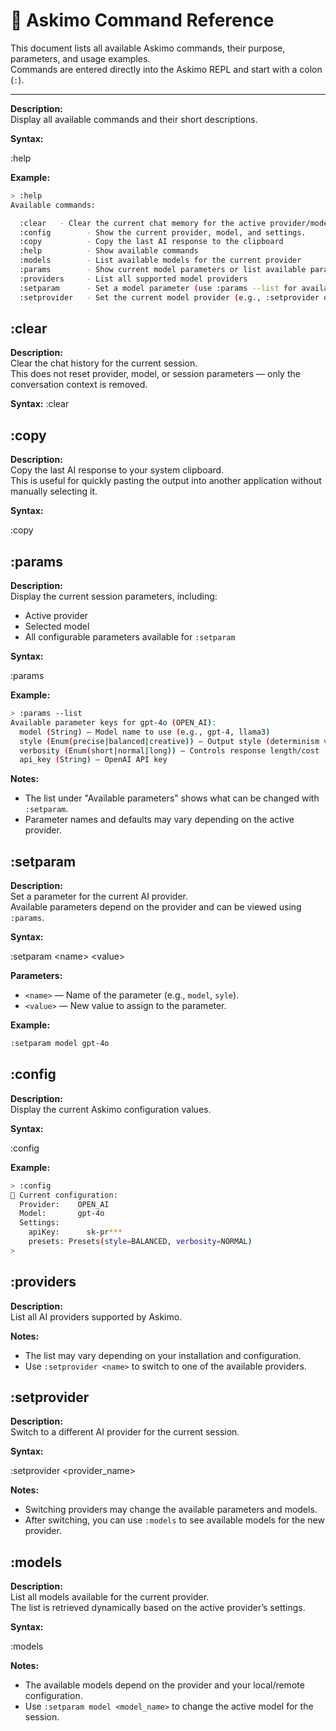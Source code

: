 # 📜 Askimo Command Reference

This document lists all available Askimo commands, their purpose, parameters, and usage examples.  
Commands are entered directly into the Askimo REPL and start with a colon (`:`).

---

**Description:**  
Display all available commands and their short descriptions.

**Syntax:**

:help

**Example:**

```bash
> :help
Available commands:

  :clear   - Clear the current chat memory for the active provider/model.
  :config        - Show the current provider, model, and settings.
  :copy          - Copy the last AI response to the clipboard
  :help          - Show available commands
  :models        - List available models for the current provider
  :params        - Show current model parameters or list available param keys
  :providers     - List all supported model providers
  :setparam      - Set a model parameter (use :params --list for available keys)
  :setprovider   - Set the current model provider (e.g., :setprovider openai)
```

## :clear

**Description:**  
Clear the chat history for the current session.  
This does not reset provider, model, or session parameters — only the conversation context is removed.

**Syntax:**
:clear

## :copy

**Description:**  
Copy the last AI response to your system clipboard.  
This is useful for quickly pasting the output into another application without manually selecting it.

**Syntax:**

:copy

## :params

**Description:**  
Display the current session parameters, including:
- Active provider
- Selected model
- All configurable parameters available for `:setparam`

**Syntax:**

:params

**Example:**
```bash
> :params --list
Available parameter keys for gpt-4o (OPEN_AI):
  model (String) – Model name to use (e.g., gpt-4, llama3)
  style (Enum(precise|balanced|creative)) – Output style (determinism vs. creativity)
  verbosity (Enum(short|normal|long)) – Controls response length/cost
  api_key (String) – OpenAI API key
```

**Notes:**
- The list under "Available parameters" shows what can be changed with `:setparam`.
- Parameter names and defaults may vary depending on the active provider.

## :setparam

**Description:**  
Set a parameter for the current AI provider.  
Available parameters depend on the provider and can be viewed using `:params`.

**Syntax:**

:setparam \<name\> \<value\>

**Parameters:**
- `<name>` — Name of the parameter (e.g., `model`, `syle`).
- `<value>` — New value to assign to the parameter.

**Example:**

```bash
:setparam model gpt-4o
```

## :config

**Description:**  
Display the current Askimo configuration values.  

**Syntax:**

:config

**Example:**

```bash
> :config
🔧 Current configuration:
  Provider:    OPEN_AI
  Model:       gpt-4o
  Settings:
    apiKey:      sk-pr***
    presets: Presets(style=BALANCED, verbosity=NORMAL)
> 
```

## :providers

**Description:**  
List all AI providers supported by Askimo.  

**Notes:**
- The list may vary depending on your installation and configuration.
- Use `:setprovider <name>` to switch to one of the available providers.

## :setprovider

**Description:**  
Switch to a different AI provider for the current session.  

**Syntax:**

:setprovider \<provider_name\>

**Notes:**
- Switching providers may change the available parameters and models.
- After switching, you can use `:models` to see available models for the new provider.

## :models

**Description:**  
List all models available for the current provider.  
The list is retrieved dynamically based on the active provider’s settings.

**Syntax:**

:models

**Notes:**
- The available models depend on the provider and your local/remote configuration.
- Use `:setparam model <model_name>` to change the active model for the session.